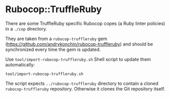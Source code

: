 # Rubocop::TruffleRuby

There are some TruffleRuby specific Rubocop copes (a Ruby linter policies) in a `./cop` directory.

They are taken from a `rubocop-truffleruby` gem (https://github.com/andrykonchin/rubocop-truffleruby) and should be synchronized every time the gem is updated.

Use `tool/import-rubocop-truffleruby.sh` Shell script to update them automatically:

```shell
tool/import-rubocop-truffleruby.sh
```

The script expects `../rubocop-truffleruby` directory to contain a cloned `rubocop-truffleruby` repository. Otherwise it clones the Git repository itself.